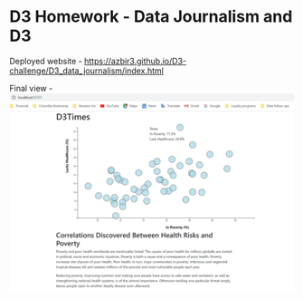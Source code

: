 # D3 Homework - Data Journalism and D3

Deployed website - 
https://azbir3.github.io/D3-challenge/D3_data_journalism/index.html

Final view - 
![myimage-alt-tag](https://github.com/azbir3/D3-challenge/blob/master/D3_data_journalism/image/final_output.png)